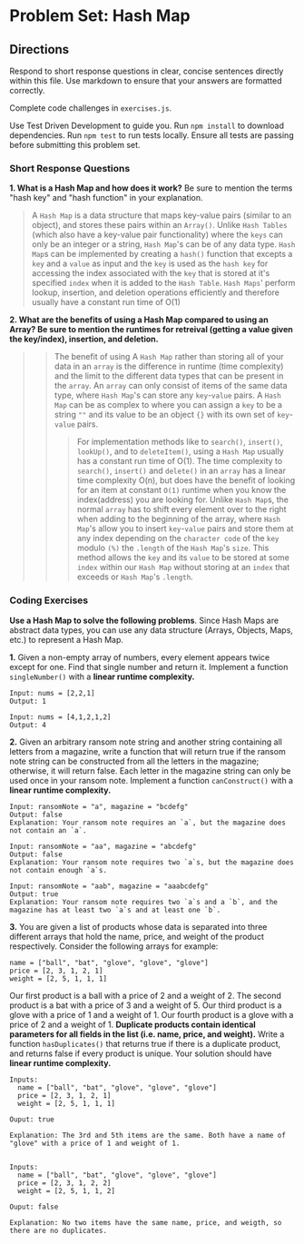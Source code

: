# Problem Set: Hash Map

## Directions
Respond to short response questions in clear, concise sentences directly within this file. Use markdown to ensure that your answers are formatted correctly.

Complete code challenges in `exercises.js`. 

Use Test Driven Development to guide you. Run `npm install` to download dependencies. Run `npm test` to run tests locally. Ensure all tests are passing before submitting this problem set.

### Short Response Questions

**1. What is a Hash Map and how does it work?** Be sure to mention the terms "hash key" and "hash function" in your explanation.
  
   > A `Hash Map` is a data structure that maps key-value pairs (similar to an object), and stores these pairs within an `Array()`. Unlike `Hash Tables` (which also have a key-value pair functionality) where the `keys` can only be an integer or a string, `Hash Map`'s can be of any data type. `Hash Map`s can be implemented by creating a `hash()` function that excepts a `key` and a `value` as input and the `key` is used as the `hash key` for accessing the index associated with the `key` that is stored at it's specified `index` when it is added to the `Hash Table`. `Hash Maps`' perform lookup, insertion, and deletion operations efficiently and therefore usually have a constant run time of O(1)


**2. What are the benefits of using a Hash Map compared to using an Array? Be sure to mention the runtimes for retreival (getting a value given the key/index), insertion, and deletion.**

 > > The benefit of using A `Hash Map` rather than storing all of your data in an `array` is the difference in runtime (time complexity) and the limit to the different data types that can be present in the `array`. An `array` can only consist of items of the same data type, where `Hash Map`'s can store any `key`-`value` pairs. A `Hash Map` can be as complex to where you can assign a `key` to be a string `""` and its value to be an object `{}` with its own set of `key`-`value` pairs.
 > >> For implementation methods like to `search()`, `insert()`, `lookUp()`, and to `deleteItem()`, using a `Hash Map` usually has a constant run time of O(1). The time complexity to `search()`, `insert()` and `delete()` in an `array` has a linear time complexity O(n), but does have the benefit of looking for an item at constant `O(1)` runtime when you know the index(address) you are looking for. Unlike `Hash Map`s, the normal `array` has to shift every element over to the right when adding to the beginning of the array, where `Hash Map`'s allow you to insert `key`-`value` pairs and store them at any index depending on the `character code` of the `key` modulo `(%)` the `.length` of the `Hash Map`'s `size`. This method allows the `key` and its `value` to be stored at some `index` within our `Hash Map` without storing at an `index` that exceeds or `Hash Map`'s `.length`. 

### Coding Exercises

**Use a Hash Map to solve the following problems**. Since Hash Maps are abstract data types, you can use any data structure (Arrays, Objects, Maps, etc.) to represent a Hash Map.


**1.** Given a non-empty array of numbers, every element appears twice except for one. Find that single number and return it. Implement a function `singleNumber()` with a **linear runtime complexity.**

```
Input: nums = [2,2,1]
Output: 1

Input: nums = [4,1,2,1,2]
Output: 4
```

**2.** Given an arbitrary ransom note string and another string containing all letters from a magazine, write a function that will return true if the ransom note string can be constructed from all the letters in the magazine; otherwise, it will return false. Each letter in the magazine string can only be used once in your ransom note. Implement a function `canConstruct()` with a **linear runtime complexity.**

```
Input: ransomNote = "a", magazine = "bcdefg"
Output: false
Explanation: Your ransom note requires an `a`, but the magazine does not contain an `a`.

Input: ransomNote = "aa", magazine = "abcdefg"
Output: false
Explanation: Your ransom note requires two `a`s, but the magazine does not contain enough `a`s.

Input: ransomNote = "aab", magazine = "aaabcdefg"
Output: true
Explanation: Your ransom note requires two `a`s and a `b`, and the magazine has at least two `a`s and at least one `b`.
```

**3.** You are given a list of products whose data is separated into three different arrays that hold the name, price, and weight of the product respectively. Consider the following arrays for example: 
```
name = ["ball", "bat", "glove", "glove", "glove"]
price = [2, 3, 1, 2, 1]
weight = [2, 5, 1, 1, 1]
```
Our first product is a ball with a price of 2 and a weight of 2. The second product is a bat with a price of 3 and a weight of 5. Our third product is a glove with a price of 1 and a weight of 1. Our fourth product is a glove with a price of 2 and a weight of 1. **Duplicate products contain identical parameters for all fields in the list (i.e. name, price, and weight).** Write a function `hasDuplicates()` that returns true if there is a duplicate product, and returns false if every product is unique. Your solution should have **linear runtime complexity.**

```
Inputs: 
  name = ["ball", "bat", "glove", "glove", "glove"]
  price = [2, 3, 1, 2, 1]
  weight = [2, 5, 1, 1, 1]

Ouput: true

Explanation: The 3rd and 5th items are the same. Both have a name of "glove" with a price of 1 and weight of 1. 


Inputs: 
  name = ["ball", "bat", "glove", "glove", "glove"]
  price = [2, 3, 1, 2, 2]
  weight = [2, 5, 1, 1, 2]

Ouput: false

Explanation: No two items have the same name, price, and weigth, so there are no duplicates. 
```

